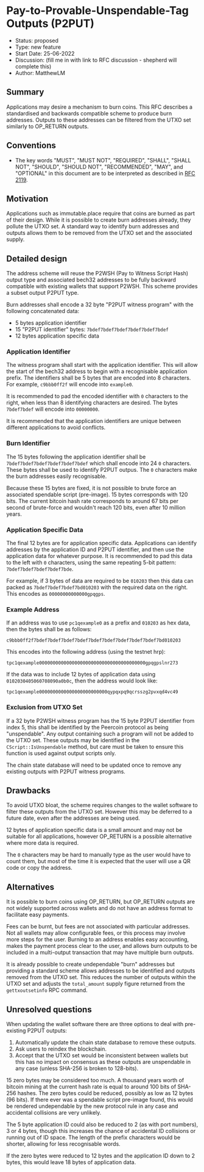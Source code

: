 # Pay-to-Provable-Unspendable-Tag Outputs (P2PUT)

- Status: proposed 
- Type: new feature 
- Start Date: 25-06-2022 
- Discussion: (fill me in with link to RFC discussion - shepherd will complete this) 
- Author: MatthewLM

## Summary

Applications may desire a mechanism to burn coins. This RFC describes a
standardised and backwards compatible scheme to produce burn addresses. Outputs
to these addresses can be filtered from the UTXO set similarly to OP_RETURN
outputs.

## Conventions
- The key words "MUST", "MUST NOT", "REQUIRED", "SHALL", "SHALL NOT", "SHOULD", "SHOULD NOT", "RECOMMENDED", "MAY", and "OPTIONAL" in this document are to be interpreted as described in [RFC 2119](http://tools.ietf.org/html/rfc2119).

## Motivation

Applications such as immutable.place require that coins are burned as part of
their design. While it is possible to create burn addresses already, they
pollute the UTXO set. A standard way to identify burn addresses and outputs
allows them to be removed from the UTXO set and the associated supply.

## Detailed design

The address scheme will reuse the P2WSH (Pay to Witness Script Hash) output type
and associated bech32 addresses to be fully backward compatible with existing
wallets that support P2WSH. This scheme provides a subset output P2PUT type.

Burn addresses shall encode a 32 byte "P2PUT witness program" with the following
concatenated data:

- 5 bytes application identifier
- 15 "P2PUT identifier" bytes: `7bdef7bdef7bdef7bdef7bdef7bdef`
- 12 bytes application specific data

### Application Identifier

The witness program shall start with the application identifier. This will allow
the start of the bech32 address to begin with a recognisable application prefix.
The identifiers shall be 5 bytes that are encoded into 8 characters. For
example, `c9bbb0ff2f` will encode into `example0`.

It is recommended to pad the encoded identifier with `0` characters to the
right, when less than 8 identifying characters are desired. The bytes
`7bdef7bdef` will encode into `00000000`.

It is recommended that the application identifiers are unique between different
applications to avoid conflicts.

### Burn Identifier

The 15 bytes following the application identifier shall be
`7bdef7bdef7bdef7bdef7bdef7bdef` which shall encode into 24 `0` characters.
These bytes shall be used to identify P2PUT outpus. The `0` characters make the
burn addresses easily recognisable.

Because these 15 bytes are fixed, it is not possible to brute force an
associated spendable script (pre-image). 15 bytes corresponds with 120 bits. The
current bitcoin hash rate corresponds to around 67 bits per second of
brute-force and wouldn't reach 120 bits, even after 10 million years.

### Application Specific Data

The final 12 bytes are for application specific data. Applications can identify
addresses by the application ID and P2PUT identifier, and then use the
application data for whatever purpose. It is recommended to pad this data to the
left with `0` characters, using the same repeating 5-bit pattern:
`7bdef7bdef7bdef7bdef7bde`.

For example, if 3 bytes of data are required to be `010203` then this data can
packed as `7bdef7bdef7bdef7bd010203` with the required data on the right. This
encodes as `00000000000000gpqgps`.

### Example Address

If an address was to use `pc1qexample0` as a prefix and `010203` as hex data,
then the bytes shall be as follows:

    c9bbb0ff2f7bdef7bdef7bdef7bdef7bdef7bdef7bdef7bdef7bdef7bd010203

This encodes into the following address (using the testnet hrp):

    tpc1qexample000000000000000000000000000000000000000gpqgpslnr273

If the data was to include 12 bytes of application data using
`0102030405060708090a0b0c`, then the address would look like:

    tpc1qexample0000000000000000000000000qypqxpq9qcrsszg2pvxqd4vc49

### Exclusion from UTXO Set

If a 32 byte P2WSH witness program has the 15 byte P2PUT identifier from index
5, this shall be identified by the Peercoin protocol as being "unspendable". Any
output containing such a program will not be added to the UTXO set. These
outputs may be identified in the `CScript::IsUnspendable` method, but care must
be taken to ensure this function is used against output scripts only.

The chain state database will need to be updated once to remove any existing
outputs with P2PUT witness programs.

## Drawbacks

To avoid UTXO bloat, the scheme requires changes to the wallet software to
filter these outputs from the UTXO set. However this may be deferred to a future
date, even after the addresses are being used.

12 bytes of application specific data is a small amount and may not be suitable
for all applications, however OP_RETURN is a possible alternative where more
data is required.

The `0` characters may be hard to manually type as the user would have to count
them, but most of the time it is expected that the user will use a QR code or
copy the address.

## Alternatives

It is possible to burn coins using OP_RETURN, but OP_RETURN outputs are not
widely supported across wallets and do not have an address format to facilitate
easy payments.

Fees can be burnt, but fees are not associated with particular addresses. Not
all wallets may allow configurable fees, or this process may involve more steps
for the user. Burning to an address enables easy accounting, makes the payment
process clear to the user, and allows burn outputs to be included in a
multi-output transaction that may have multiple burn outputs.

It is already possible to create undependable "burn" addresses but providing a
standard scheme allows addresses to be identified and outputs removed from
the UTXO set. This reduces the number of outputs within the UTXO set and adjusts
the `total_amount` supply figure returned from the `gettxoutsetinfo` RPC
command.

## Unresolved questions

When updating the wallet software there are three options to deal with
pre-existing P2PUT outputs:

1. Automatically update the chain state database to remove these outputs.
2. Ask users to reindex the blockchain.
3. Accept that the UTXO set would be inconsistent between wallets but this has
   no impact on consensus as these outputs are unspendable in any case (unless
   SHA-256 is broken to 128-bits).

15 zero bytes may be considered too much. A thousand years worth of bitcoin
mining at the current hash rate is equal to around 100 bits of SHA-256 hashes.
The zero bytes could be reduced, possibly as low as 12 bytes (96 bits). If there
ever was a spendable script pre-image found, this would be rendered undependable
by the new protocol rule in any case and accidental collisions are very
unlikely.

The 5 byte application ID could also be reduced to 2 (as with port numbers), 3
or 4 bytes, though this increases the chance of accidental ID collisions or
running out of ID space. The length of the prefix characters would be shorter,
allowing for less recognisable words.

If the zero bytes were reduced to 12 bytes and the application ID down to 2
bytes, this would leave 18 bytes of application data.

